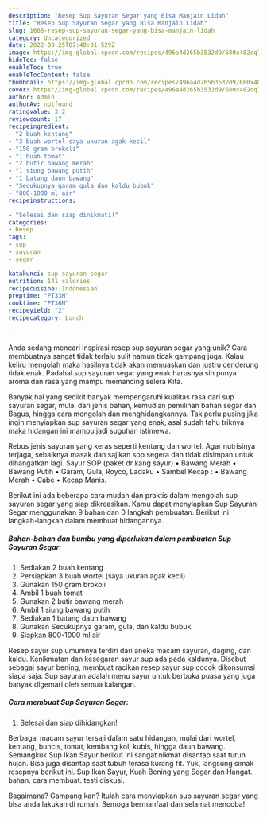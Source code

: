 ```yaml
---
description: "Resep Sup Sayuran Segar yang Bisa Manjain Lidah"
title: "Resep Sup Sayuran Segar yang Bisa Manjain Lidah"
slug: 1668-resep-sup-sayuran-segar-yang-bisa-manjain-lidah
category: Uncategorized
date: 2022-09-25T07:40:01.529Z
image: https://img-global.cpcdn.com/recipes/496a4d265b3532d9/680x482cq70/sup-sayuran-segar-foto-resep-utama.jpg
hideToc: false
enableToc: true
enableTocContent: false
thumbnail: https://img-global.cpcdn.com/recipes/496a4d265b3532d9/680x482cq70/sup-sayuran-segar-foto-resep-utama.jpg
cover: https://img-global.cpcdn.com/recipes/496a4d265b3532d9/680x482cq70/sup-sayuran-segar-foto-resep-utama.jpg
author: Admin
authorAv: notfound
ratingvalue: 3.2
reviewcount: 17
recipeingredient:
- "2 buah kentang"
- "3 buah wortel saya ukuran agak kecil"
- "150 gram brokoli"
- "1 buah tomat"
- "2 butir bawang merah"
- "1 siung bawang putih"
- "1 batang daun bawang"
- "Secukupnya garam gula dan kaldu bubuk"
- "800-1000 ml air"
recipeinstructions:

- "Selesai dan siap dinikmati!"
categories:
- Resep
tags:
- sup
- sayuran
- segar

katakunci: sup sayuran segar 
nutrition: 141 calories
recipecuisine: Indonesian
preptime: "PT33M"
cooktime: "PT36M"
recipeyield: "2"
recipecategory: Lunch

---
```





Anda sedang mencari inspirasi resep sup sayuran segar yang unik? Cara membuatnya sangat tidak terlalu sulit namun tidak gampang juga. Kalau keliru mengolah maka hasilnya tidak akan memuaskan dan justru cenderung tidak enak. Padahal sup sayuran segar yang enak harusnya sih punya aroma dan rasa yang mampu memancing selera Kita.





Banyak hal yang sedikit banyak mempengaruhi kualitas rasa dari sup sayuran segar, mulai dari jenis bahan, kemudian pemilihan bahan segar dan Bagus, hingga cara mengolah dan menghidangkannya. Tak perlu pusing jika ingin menyiapkan sup sayuran segar yang enak,      asal sudah tahu triknya maka hidangan ini mampu jadi suguhan istimewa.














Rebus jenis sayuran yang keras seperti kentang dan wortel. Agar nutrisinya terjaga, sebaiknya masak dan sajikan sop segera dan tidak disimpan untuk dihangatkan lagi. Sayur SOP (paket dr kang sayur) • Bawang Merah • Bawang Putih • Garam, Gula, Royco, Ladaku • Sambel Kecap : • Bawang Merah • Cabe • Kecap Manis.






Berikut ini ada beberapa cara mudah dan praktis dalam mengolah sup sayuran segar yang siap dikreasikan. Kamu dapat menyiapkan Sup Sayuran Segar menggunakan 9 bahan dan 0 langkah pembuatan. Berikut ini langkah-langkah dalam membuat hidangannya.

<!--inarticleads1-->

##### Bahan-bahan dan bumbu yang diperlukan dalam pembuatan Sup Sayuran Segar:

1. Sediakan 2 buah kentang
1. Persiapkan 3 buah wortel (saya ukuran agak kecil)
1. Gunakan 150 gram brokoli
1. Ambil 1 buah tomat
1. Gunakan 2 butir bawang merah
1. Ambil 1 siung bawang putih
1. Sediakan 1 batang daun bawang
1. Gunakan Secukupnya garam, gula, dan kaldu bubuk
1. Siapkan 800-1000 ml air


Resep sayur sup umumnya terdiri dari aneka macam sayuran, daging, dan kaldu. Kenikmatan dan kesegaran sayur sup ada pada kaldunya. Disebut sebagai sayur bening, membuat racikan resep sayur sup cocok dikonsumsi siapa saja. Sup sayuran adalah menu sayur untuk berbuka puasa yang juga banyak digemari oleh semua kalangan. 

<!--inarticleads2-->

##### Cara membuat Sup Sayuran Segar:


1. Selesai dan siap dihidangkan!

Berbagai macam sayur tersaji dalam satu hidangan, mulai dari wortel, kentang, buncis, tomat, kembang kol, kubis, hingga daun bawang. Semangkuk Sup Ikan Sayur berikut ini sangat nikmat disantap saat turun hujan. Bisa juga disantap saat tubuh terasa kurang fit. Yuk, langsung simak resepnya berikut ini. Sup Ikan Sayur, Kuah Bening yang Segar dan Hangat. bahan. cara membuat. testi diskusi. 

Bagaimana? Gampang kan? Itulah cara menyiapkan sup sayuran segar yang bisa anda lakukan di rumah. Semoga bermanfaat dan selamat mencoba!
